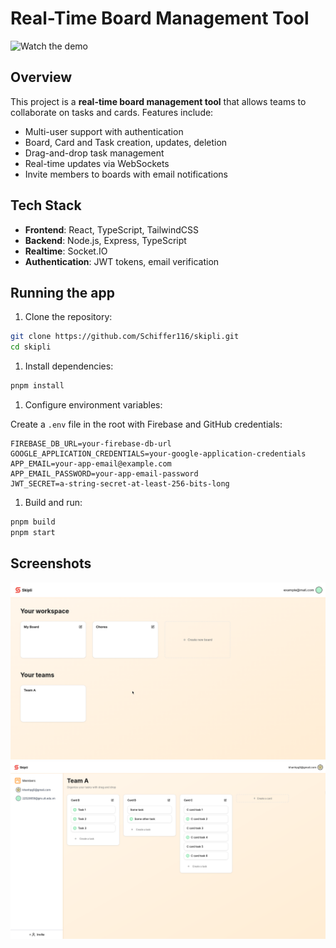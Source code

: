 # Real-Time Board Management Tool

![Watch the demo](demo.gif)

## Overview

This project is a **real-time board management tool** that allows teams to collaborate on tasks and cards. Features include:

- Multi-user support with authentication
- Board, Card and Task creation, updates, deletion
- Drag-and-drop task management
- Real-time updates via WebSockets
- Invite members to boards with email notifications

## Tech Stack

- **Frontend**: React, TypeScript, TailwindCSS
- **Backend**: Node.js, Express, TypeScript
- **Realtime**: Socket.IO
- **Authentication**: JWT tokens, email verification

## Running the app

1. Clone the repository:

```bash
git clone https://github.com/Schiffer116/skipli.git
cd skipli
```

1. Install dependencies:

```bash
pnpm install
```

1. Configure environment variables:

Create a `.env` file in the root with Firebase and GitHub credentials:

```env
FIREBASE_DB_URL=your-firebase-db-url
GOOGLE_APPLICATION_CREDENTIALS=your-google-application-credentials
APP_EMAIL=your-app-email@example.com
APP_EMAIL_PASSWORD=your-app-email-password
JWT_SECRET=a-string-secret-at-least-256-bits-long
```

1. Build and run:

```bash
pnpm build
pnpm start
```

## Screenshots

![workspace](workspace.png)
![board](board.png)
